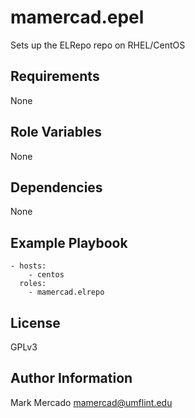 mamercad.epel
=============

Sets up the ELRepo repo on RHEL/CentOS

Requirements
------------

None

Role Variables
--------------

None

Dependencies
------------

None

Example Playbook
----------------

    - hosts:
        - centos
      roles:
        - mamercad.elrepo

License
-------

GPLv3

Author Information
------------------

Mark Mercado <mamercad@umflint.edu>
